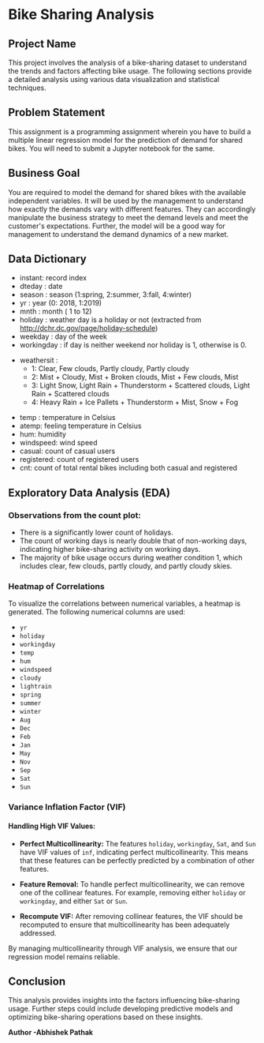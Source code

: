 # Bike Sharing Analysis

## Project Name
This project involves the analysis of a bike-sharing dataset to understand the trends and factors affecting bike usage. The following sections provide a detailed analysis using various data visualization and statistical techniques.

## Problem Statement
This assignment is a programming assignment wherein you have to build a multiple linear regression model for the prediction of demand for shared bikes. You will need to submit a Jupyter notebook for the same. 
## Business Goal
You are required to model the demand for shared bikes with the available independent variables. It will be used by the management to understand how exactly the demands vary with different features. They can accordingly manipulate the business strategy to meet the demand levels and meet the customer's expectations. Further, the model will be a good way for management to understand the demand dynamics of a new market. 

## Data Dictionary
- instant: record index
- dteday : date
- season : season (1:spring, 2:summer, 3:fall, 4:winter)
- yr : year (0: 2018, 1:2019)
- mnth : month ( 1 to 12)
- holiday : weather day is a holiday or not (extracted from http://dchr.dc.gov/page/holiday-schedule)
- weekday : day of the week
- workingday : if day is neither weekend nor holiday is 1, otherwise is 0.
+ weathersit : 
    - 1: Clear, Few clouds, Partly cloudy, Partly cloudy
    - 2: Mist + Cloudy, Mist + Broken clouds, Mist + Few clouds, Mist
    - 3: Light Snow, Light Rain + Thunderstorm + Scattered clouds, Light Rain + Scattered clouds
    - 4: Heavy Rain + Ice Pallets + Thunderstorm + Mist, Snow + Fog
- temp : temperature in Celsius
- atemp: feeling temperature in Celsius
- hum: humidity
- windspeed: wind speed
- casual: count of casual users
- registered: count of registered users
- cnt: count of total rental bikes including both casual and registered

## Exploratory Data Analysis (EDA)

### Observations from the count plot:

- There is a significantly lower count of holidays.
- The count of working days is nearly double that of non-working days, indicating higher bike-sharing activity on working days.
- The majority of bike usage occurs during weather condition 1, which includes clear, few clouds, partly cloudy, and partly cloudy skies.

### Heatmap of Correlations

To visualize the correlations between numerical variables, a heatmap is generated. The following numerical columns are used:

- `yr`
- `holiday`
- `workingday`
- `temp`
- `hum`
- `windspeed`
- `cloudy`
- `lightrain`
- `spring`
- `summer`
- `winter`
- `Aug`
- `Dec`
- `Feb`
- `Jan`
- `May`
- `Nov`
- `Sep`
- `Sat`
- `Sun`

### Variance Inflation Factor (VIF)

#### Handling High VIF Values:

- **Perfect Multicollinearity:** The features `holiday`, `workingday`, `Sat`, and `Sun` have VIF values of `inf`, indicating perfect multicollinearity. This means that these features can be perfectly predicted by a combination of other features.
  
- **Feature Removal:** To handle perfect multicollinearity, we can remove one of the collinear features. For example, removing either `holiday` or `workingday`, and either `Sat` or `Sun`.

- **Recompute VIF:** After removing collinear features, the VIF should be recomputed to ensure that multicollinearity has been adequately addressed.

By managing multicollinearity through VIF analysis, we ensure that our regression model remains reliable.

## Conclusion

This analysis provides insights into the factors influencing bike-sharing usage. Further steps could include developing predictive models and optimizing bike-sharing operations based on these insights.

**Author -Abhishek Pathak**
